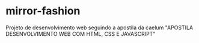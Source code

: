 # mirror-fashion
Projeto de desenvolvimento web seguindo a apostila da caelum "APOSTILA DESENVOLVIMENTO WEB COM HTML, CSS E JAVASCRIPT" 
